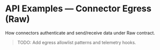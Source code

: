 # API Examples — Connector Egress (Raw)

How connectors authenticate and send/receive data under Raw contract.

> TODO: Add egress allowlist patterns and telemetry hooks.
